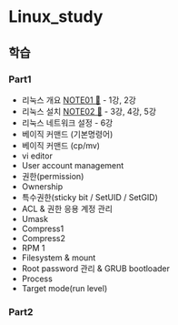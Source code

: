 # Linux_study

## 학습 
### Part1
  - 리눅스 개요 [NOTE01 📗] - 1강, 2강
  - 리눅스 설치 [NOTE02 📗] - 3강, 4강, 5강
  - 리눅스 네트워크 설정 - 6강
  - 베이직 커맨드 (기본명령어)
  - 베이직 커맨드 (cp/mv)
  - vi editor
  - User account management
  - 권한(permission)
  - Ownership
  - 특수권한(sticky bit / SetUID / SetGID)
  - ACL & 권한 응용 계정 관리
  - Umask
  - Compress1
  - Compress2
  - RPM 1
  - Filesystem & mount 
  - Root password 관리 & GRUB bootloader
  - Process
  - Target mode(run level)


[NOTE01 📗]: https://github.com/chea-young/Linux_study/blob/main/Part1_01%20%EB%A6%AC%EB%88%85%EC%8A%A4%20%EA%B0%9C%EC%9A%94/README.md
[NOTE02 📗]:https://github.com/chea-young/Linux_study/tree/main/Part1_02%20%EB%A6%AC%EB%88%85%EC%8A%A4%20%EC%84%A4%EC%B9%98
### Part2  
